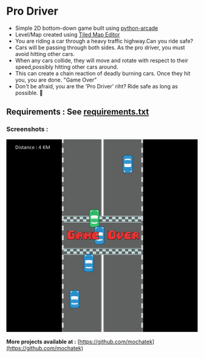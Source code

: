 # Pro Driver

- Simple 2D bottom-down game built using [python-arcade](https://arcade.academy/)
- Level/Map created using [Tiled Map Editor](https://www.mapeditor.org/)
- You are riding a car through a heavy traffic highway.Can you ride safe?
- Cars will be passing through both sides. As the pro driver, you must avoid hitting other cars.
- When any cars collide, they will move and rotate with respect to their speed,possibly hitting other cars around.
- This can create a chain reaction of deadly burning cars. Once they hit you, you are done. "Game Over"
- Don't be afraid, you are the 'Pro Driver' riht? Ride safe as long as possible. :car:


**Requirements :** See [requirements.txt](https://github.com/mochatek/pro_driver/blob/master/requirements.txt)
---

### Screenshots :
![screenshot 1](https://github.com/mochatek/pro_driver/blob/master/pro_driver.PNG)

**More projects available at :** [https://github.com/mochatek](https://github.com/mochatek)
